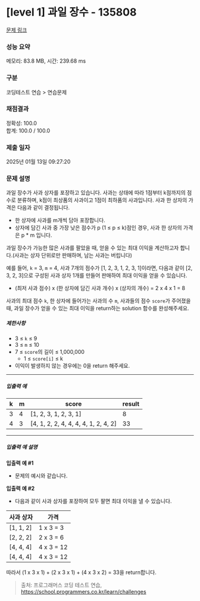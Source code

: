 # [level 1] 과일 장수 - 135808 

[문제 링크](https://school.programmers.co.kr/learn/courses/30/lessons/135808) 

### 성능 요약

메모리: 83.8 MB, 시간: 239.68 ms

### 구분

코딩테스트 연습 > 연습문제

### 채점결과

정확성: 100.0<br/>합계: 100.0 / 100.0

### 제출 일자

2025년 01월 13일 09:27:20

### 문제 설명

<p style="user-select: auto !important;">과일 장수가 사과 상자를 포장하고 있습니다. 사과는 상태에 따라 1점부터 k점까지의 점수로 분류하며, k점이 최상품의 사과이고 1점이 최하품의 사과입니다. 사과 한 상자의 가격은 다음과 같이 결정됩니다.</p>

<ul style="user-select: auto !important;">
<li style="user-select: auto !important;">한 상자에 사과를 m개씩 담아 포장합니다.</li>
<li style="user-select: auto !important;">상자에 담긴 사과 중 가장 낮은 점수가 p (1 ≤ p ≤ k)점인 경우, 사과 한 상자의 가격은 p * m 입니다.</li>
</ul>

<p style="user-select: auto !important;">과일 장수가 가능한 많은 사과를 팔았을 때, 얻을 수 있는 최대 이익을 계산하고자 합니다.(사과는 상자 단위로만 판매하며, 남는 사과는 버립니다)</p>

<p style="user-select: auto !important;">예를 들어, <code style="user-select: auto !important;">k</code> = 3, <code style="user-select: auto !important;">m</code> = 4, 사과 7개의 점수가 [1, 2, 3, 1, 2, 3, 1]이라면, 다음과 같이 [2, 3, 2, 3]으로 구성된 사과 상자 1개를 만들어 판매하여 최대 이익을 얻을 수 있습니다.</p>

<ul style="user-select: auto !important;">
<li style="user-select: auto !important;">(최저 사과 점수) x (한 상자에 담긴 사과 개수) x (상자의 개수) = 2 x 4 x 1 = 8</li>
</ul>

<p style="user-select: auto !important;">사과의 최대 점수 <code style="user-select: auto !important;">k</code>, 한 상자에 들어가는 사과의 수 <code style="user-select: auto !important;">m</code>, 사과들의 점수 <code style="user-select: auto !important;">score</code>가 주어졌을 때, 과일 장수가 얻을 수 있는 최대 이익을 return하는 solution 함수를 완성해주세요.</p>

<h5 style="user-select: auto !important;">제한사항</h5>

<ul style="user-select: auto !important;">
<li style="user-select: auto !important;">3 ≤ <code style="user-select: auto !important;">k</code> ≤ 9</li>
<li style="user-select: auto !important;">3 ≤ <code style="user-select: auto !important;">m</code> ≤ 10</li>
<li style="user-select: auto !important;">7 ≤ <code style="user-select: auto !important;">score</code>의 길이 ≤ 1,000,000

<ul style="user-select: auto !important;">
<li style="user-select: auto !important;">1 ≤ <code style="user-select: auto !important;">score[i]</code> ≤ k</li>
</ul></li>
<li style="user-select: auto !important;">이익이 발생하지 않는 경우에는 0을 return 해주세요.</li>
</ul>

<hr style="user-select: auto !important;">

<h5 style="user-select: auto !important;">입출력 예</h5>
<table class="table" style="user-select: auto !important;">
        <thead style="user-select: auto !important;"><tr style="user-select: auto !important;">
<th style="user-select: auto !important;">k</th>
<th style="user-select: auto !important;">m</th>
<th style="user-select: auto !important;">score</th>
<th style="user-select: auto !important;">result</th>
</tr>
</thead>
        <tbody style="user-select: auto !important;"><tr style="user-select: auto !important;">
<td style="user-select: auto !important;">3</td>
<td style="user-select: auto !important;">4</td>
<td style="user-select: auto !important;">[1, 2, 3, 1, 2, 3, 1]</td>
<td style="user-select: auto !important;">8</td>
</tr>
<tr style="user-select: auto !important;">
<td style="user-select: auto !important;">4</td>
<td style="user-select: auto !important;">3</td>
<td style="user-select: auto !important;">[4, 1, 2, 2, 4, 4, 4, 4, 1, 2, 4, 2]</td>
<td style="user-select: auto !important;">33</td>
</tr>
</tbody>
      </table>
<hr style="user-select: auto !important;">

<h5 style="user-select: auto !important;">입출력 예 설명</h5>

<p style="user-select: auto !important;"><strong style="user-select: auto !important;">입출력 예 #1</strong></p>

<ul style="user-select: auto !important;">
<li style="user-select: auto !important;">문제의 예시와 같습니다.</li>
</ul>

<p style="user-select: auto !important;"><strong style="user-select: auto !important;">입출력 예 #2</strong></p>

<ul style="user-select: auto !important;">
<li style="user-select: auto !important;">다음과 같이 사과 상자를 포장하여 모두 팔면 최대 이익을 낼 수 있습니다.</li>
</ul>
<table class="table" style="user-select: auto !important;">
        <thead style="user-select: auto !important;"><tr style="user-select: auto !important;">
<th style="user-select: auto !important;">사과 상자</th>
<th style="user-select: auto !important;">가격</th>
</tr>
</thead>
        <tbody style="user-select: auto !important;"><tr style="user-select: auto !important;">
<td style="user-select: auto !important;">[1, 1, 2]</td>
<td style="user-select: auto !important;">1 x 3 = 3</td>
</tr>
<tr style="user-select: auto !important;">
<td style="user-select: auto !important;">[2, 2, 2]</td>
<td style="user-select: auto !important;">2 x 3 = 6</td>
</tr>
<tr style="user-select: auto !important;">
<td style="user-select: auto !important;">[4, 4, 4]</td>
<td style="user-select: auto !important;">4 x 3 = 12</td>
</tr>
<tr style="user-select: auto !important;">
<td style="user-select: auto !important;">[4, 4, 4]</td>
<td style="user-select: auto !important;">4 x 3 = 12</td>
</tr>
</tbody>
      </table>
<p style="user-select: auto !important;">따라서 (1 x 3 x 1) + (2 x 3 x 1) + (4 x 3 x 2) = 33을 return합니다.</p>


> 출처: 프로그래머스 코딩 테스트 연습, https://school.programmers.co.kr/learn/challenges